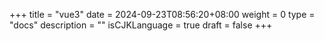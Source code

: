 +++
title = "vue3"
date = 2024-09-23T08:56:20+08:00
weight = 0
type = "docs"
description = ""
isCJKLanguage = true
draft = false
+++